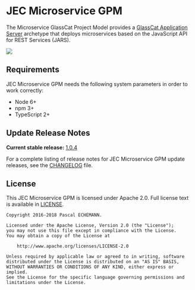 # JEC Microservice GPM

The Microservice GlassCat Project Model provides a [GlassCat Application Server][jec-glasscat-url] archetype that deploys microservices based on the JavaScript API for REST Services (JARS).

[![][jec-logo]][jec-url]

## Requirements

JEC Microservice GPM needs the following system parameters in order to work correctly:

- Node 6+
- npm 3+
- TypeScript 2+

## Update Release Notes

**Current stable release:** [1.0.4](CHANGELOG.md#jec-gpm-microservice-1.0.4)
 
For a complete listing of release notes for JEC Microservice GPM update releases, see the [CHANGELOG](CHANGELOG.md) file. 

## License
This JEC Microservice GPM is licensed under Apache 2.0. Full license text is available in [LICENSE](LICENSE).

```
Copyright 2016-2018 Pascal ECHEMANN.

Licensed under the Apache License, Version 2.0 (the "License");
you may not use this file except in compliance with the License.
You may obtain a copy of the License at

    http://www.apache.org/licenses/LICENSE-2.0

Unless required by applicable law or agreed to in writing, software
distributed under the License is distributed on an "AS IS" BASIS,
WITHOUT WARRANTIES OR CONDITIONS OF ANY KIND, either express or implied.
See the License for the specific language governing permissions and
limitations under the License.
```

[jec-url]: http://jecproject.org
[jec-glasscat-url]: https://github.com/jec-project/jec-glasscat
[jec-logo]: https://raw.githubusercontent.com/jec-project/JEC/master/assets/jec-logos/jec-logo.png